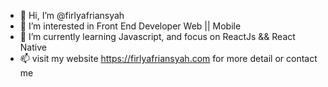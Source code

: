 - 👋 Hi, I’m @firlyafriansyah
- 👀 I’m interested in Front End Developer Web || Mobile
- 🌱 I’m currently learning Javascript, and focus on ReactJs && React Native
- 📫 visit my website https://firlyafriansyah.com for more detail or contact me
